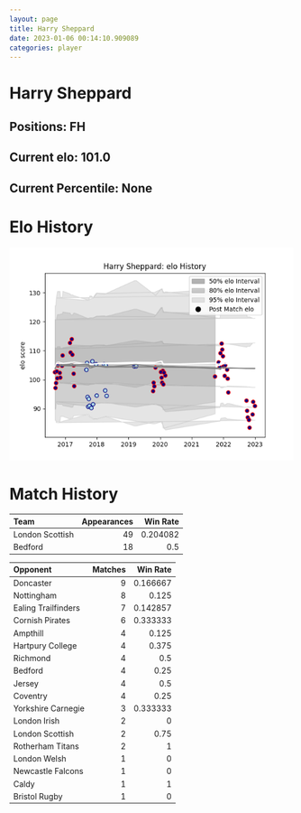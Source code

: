 ```yaml
---  
layout: page  
title: Harry Sheppard  
date: 2023-01-06 00:14:10.909089  
categories: player  
---
```

# Harry Sheppard

## Positions: FH

## Current elo: 101.0

## Current Percentile: None

# Elo History


![elo history](history_HarrySheppard.png)
# Match History


| Team            |   Appearances |   Win Rate |
|:----------------|--------------:|-----------:|
| London Scottish |            49 |   0.204082 |
| Bedford         |            18 |   0.5      |

| Opponent            |   Matches |   Win Rate |
|:--------------------|----------:|-----------:|
| Doncaster           |         9 |   0.166667 |
| Nottingham          |         8 |   0.125    |
| Ealing Trailfinders |         7 |   0.142857 |
| Cornish Pirates     |         6 |   0.333333 |
| Ampthill            |         4 |   0.125    |
| Hartpury College    |         4 |   0.375    |
| Richmond            |         4 |   0.5      |
| Bedford             |         4 |   0.25     |
| Jersey              |         4 |   0.5      |
| Coventry            |         4 |   0.25     |
| Yorkshire Carnegie  |         3 |   0.333333 |
| London Irish        |         2 |   0        |
| London Scottish     |         2 |   0.75     |
| Rotherham Titans    |         2 |   1        |
| London Welsh        |         1 |   0        |
| Newcastle Falcons   |         1 |   0        |
| Caldy               |         1 |   1        |
| Bristol Rugby       |         1 |   0        |